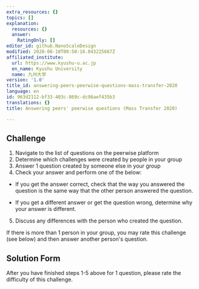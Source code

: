 ```yaml
---
extra_resources: {}
topics: []
explanation:
  resources: {}
  answer:
    RatingOnly: []
editor_id: github.NanoScaleDesign
modified: 2020-08-10T00:50:16.843225667Z
affiliated_institute:
  url: https://www.kyushu-u.ac.jp
  en_name: Kyushu University
  name: 九州大学
version: '1.0'
title_id: answering-peers-peerwise-questions-mass-transfer-2020
language: en
id: 963d2112-bf33-403c-869c-dc96aef435b3
translations: {}
title: Answering peers' peerwise questions (Mass Transfer 2020)

---
```


## Challenge
1. Navigate to the list of questions on the peerwise platform
2. Determine which challenges were created by people in your group
3. Answer 1 question created by someone else in your group
4. Check your answer and perform one of the below:

- If you get the answer correct, check that the way you answered the question is the same way that the other person answered the question.

- If you get a different answer or get the question wrong, determine why your answer is different.

5. Discuss any differences with the person who created the question.

If there is more than 1 person in your group, you may rate this challenge (see below) and then answer another person's question.

## Solution Form
After you have finished steps 1-5 above for 1 question, please rate the difficulty of this challenge.